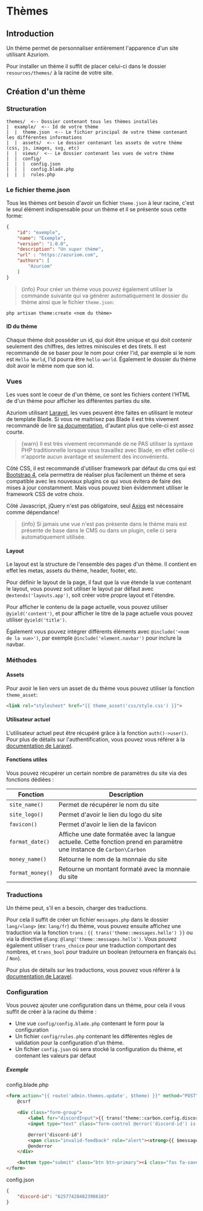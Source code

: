 # Thèmes

## Introduction

Un thème permet de personnaliser entièrement l'apparence d'un site utilisant Azuriom.

Pour installer un thème il suffit de placer celui-ci dans le dossier `resources/themes/` à
la racine de votre site.

## Création d'un thème

### Structuration

```
themes/  <-- Dossier contenant tous les thèmes installés
|  example/  <-- Id de votre thème
|  |  theme.json  <-- Le fichier principal de votre thème contenant les différentes informations
|  |  assets/  <-- Le dossier contenant les assets de votre thème (css, js, images, svg, etc)
|  |  views/  <-- Le dossier contenant les vues de votre thème
|  |  config/
|  |  |  config.json
|  |  |  config.blade.php
|  |  |  rules.php
```

### Le fichier theme.json

Tous les thèmes ont besoin d'avoir un fichier `theme.json` à leur racine, c'est
le seul élément indispensable pour un thème et il se présente sous cette forme:
```json
{
    "id": "exemple",
    "name": "Exemple",
    "version": "1.0.0",
    "description": "Un super thème",
    "url" : "https://azuriom.com",
    "authors": [
        "Azuriom"
    ]
}
```

> {info} Pour créer un thème vous pouvez également utiliser la commande suivante qui va
générer automatiquement le dossier du thème ainsi que le fichier `theme.json`:
```
php artisan theme:create <nom du thème>
```

#### ID du thème

Chaque thème doit posséder un id, qui doit être unique et qui doit contenir seulement
des chiffres, des lettres miniscules et des tirets. Il est recommandé de se baser pour
le nom pour créer l'id, par exemple si le nom est `Hello World`, l'id pourra être
`hello-world`.
Également le dossier du thème doit avoir le même nom que son id.

### Vues

Les vues sont le coeur de d'un thème, ce sont les fichiers content l'HTML de
d'un thème pour afficher les différentes parties du site.

Azuriom utilisant [Laravel](https://laravel.com/), les vues peuvent être faites en utilisant le moteur
de template Blade. Si vous ne maitrisez pas Blade il est très vivement recommandé
de lire [sa documentation](https://laravel.com/docs/7.x/blade), d'autant plus que celle-ci est assez courte.

> {warn} Il est très vivement recommandé de ne PAS utiliser la syntaxe PHP
traditionnelle lorsque vous travaillez avec Blade, en effet celle-ci n'apporte
aucun avantage et seulement des inconvénients.

Côté CSS, il est recommandé d'utiliser framework par défaut du cms qui est [Bootstrap 4](https://getbootstrap.com/), 
cela permettra de réaliser plus facilement un thème et sera compatible avec les nouveaux plugins 
ce qui vous évitera de faire des mises à jour constamment.
Mais vous pouvez bien évidemment utiliser le framework CSS de votre choix.

Côté Javascript, jQuery n'est pas obligatoire, seul [Axios](https://github.com/axios/axios) est nécessaire comme dépendance!

> {info} Si jamais une vue n'est pas présente dans le thème mais est présente de
base dans le CMS ou dans un plugin, celle ci sera automatiquement utilisée.

#### Layout

Le layout est la structure de l'ensemble des pages d'un thème. Il contient
en effet les metas, assets du thème, header, footer, etc.

Pour définir le layout de la page, il faut que la vue étende la vue contenant
le layout, vous pouvez soit utiliser le layout par défaut avec
`@extends('layouts.app')`, soit créer votre propre layout et l'étendre.

Pour afficher le contenu de la page actuelle, vous pouvez utiliser
`@yield('content')`, et pour afficher le titre de la page actuelle vous pouvez
utiliser `@yield('title')`.

Également vous pouvez intégrer différents éléments avec
`@include('<nom de la vue>')`, par exemple `@include('element.navbar')` pour
inclure la navbar.

### Méthodes

#### Assets

Pour avoir le lien vers un asset de du thème vous pouvez utiliser la fonction
`theme_asset`: 
```html
<link rel="stylesheet" href="{{ theme_asset('css/style.css') }}">
```

#### Utilisateur actuel

L'utilisateur actuel peut être récupéré grâce à la fonction `auth()->user()`.
Pour plus de détails sur l'authentification, vous pouvez vous référer à la
[documentation de Laravel](https://laravel.com/docs/7.x/authentication).

#### Fonctions utiles

Vous pouvez récupérer un certain nombre de paramètres du site via des fonctions
dédiées :

|    Fonction      |             Description                |
| ---------------- | -------------------------------------- |
| `site_name()`    | Permet de récupérer le nom du site     |
| `site_logo()`    | Permet d'avoir le lien du logo du site |
| `favicon()`      | Permet d'avoir le lien de la favicon   |
| `format_date()`  | Affiche une date formatée avec la langue actuelle. Cette fonction prend en paramètre une instance de `Carbon\Carbon` |
| `money_name()`   | Retourne le nom de la monnaie du site  |
| `format_money()` | Retourne un montant formaté avec la monnaie du site |

### Traductions

Un thème peut, s’il en a besoin, charger des traductions.

Pour cela il suffit de créer un fichier `messages.php` dans le dossier `lang/<lang>` (ex: `lang/fr`)
du thème, vous pouvez ensuite affichez une traduction via la fonction
`trans` : `{{ trans('theme::messages.hello') }}` ou via la directive `@lang`: 
`@lang('theme::messages.hello')`.
Vous pouvez également utiliser `trans_choice` pour une traduction comportant des
nombres, et `trans_bool` pour traduire un boolean (retournera en français `Oui`
/ `Non`).

Pour plus de détails sur les traductions, vous pouvez vous référer à la
[documentation de Laravel](https://laravel.com/docs/7.x/localization).

### Configuration

Vous pouvez ajouter une configuration dans un thème, pour cela il vous suffit
de créer à la racine du thème :
* Une vue `config/config.blade.php` contenant le form pour la configuration
* Un fichier `config/rules.php` contenant les différentes règles de validation pour
la configuration d'un thème.
* Un fichier `config.json` où sera stocké la configuration du thème, et contenant les valeurs par défaut 

##### Exemple

config.blade.php
```html
<form action="{{ route('admin.themes.update', $theme) }}" method="POST">
    @csrf

    <div class="form-group">
        <label for="discordInput">{{ trans('theme::carbon.config.discord') }}</label>
        <input type="text" class="form-control @error('discord-id') is-invalid @enderror" id="discordInput" name="discord-id" required value="{{ old('discord-id', config('theme.discord-id')) }}">

        @error('discord-id')
        <span class="invalid-feedback" role="alert"><strong>{{ $message }}</strong></span>
        @enderror
    </div>

    <button type="submit" class="btn btn-primary"><i class="fas fa-save"></i> {{ trans('messages.actions.save') }}</button>
</form>
```

config.json
```json
{
    "discord-id": "625774284823986183"
}
```
